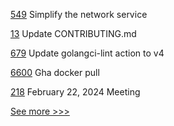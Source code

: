 
[549](https://github.com/hyperledger-labs/fabric-token-sdk/pull/549) Simplify the network service

[13](https://github.com/hyperledger-labs/bdls/pull/13) Update CONTRIBUTING.md

[679](https://github.com/hyperledger/fabric-gateway/pull/679) Update golangci-lint action to v4

[6600](https://github.com/hyperledger/besu/pull/6600) Gha docker pull

[218](https://github.com/hyperledger/toc/pull/218) February 22, 2024 Meeting


[See more >>>](https://start-here.hyperledger.org/pull-requests)
